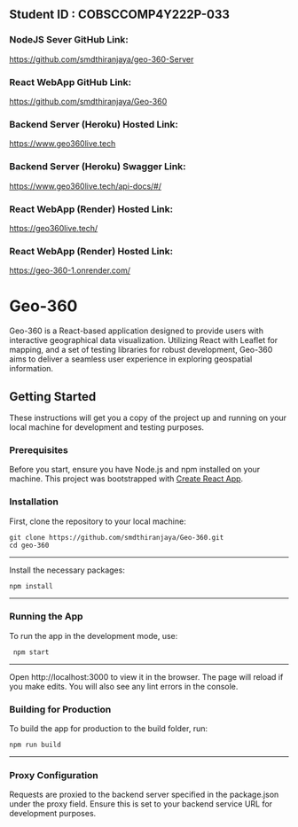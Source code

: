 ## Student ID : COBSCCOMP4Y222P-033

### NodeJS Sever GitHub Link:
https://github.com/smdthiranjaya/geo-360-Server

### React WebApp GitHub Link:
https://github.com/smdthiranjaya/Geo-360

### Backend Server (Heroku) Hosted Link:
https://www.geo360live.tech

### Backend Server (Heroku) Swagger Link:
https://www.geo360live.tech/api-docs/#/

### React WebApp (Render) Hosted Link:
https://geo360live.tech/

### React WebApp (Render) Hosted Link:
https://geo-360-1.onrender.com/

# Geo-360

Geo-360 is a React-based application designed to provide users with interactive geographical data visualization. Utilizing React with Leaflet for mapping, and a set of testing libraries for robust development, Geo-360 aims to deliver a seamless user experience in exploring geospatial information.

## Getting Started

These instructions will get you a copy of the project up and running on your local machine for development and testing purposes.

### Prerequisites

Before you start, ensure you have Node.js and npm installed on your machine. This project was bootstrapped with [Create React App](https://github.com/facebook/create-react-app).

### Installation

First, clone the repository to your local machine:

    git clone https://github.com/smdthiranjaya/Geo-360.git
    cd geo-360

---

Install the necessary packages:

    npm install


---

### Running the App

To run the app in the development mode, use:

     npm start


---

Open http://localhost:3000 to view it in the browser. The page will reload if you make edits. You will also see any lint errors in the console.

### Building for Production

To build the app for production to the build folder, run:

    npm run build


---

### Proxy Configuration

Requests are proxied to the backend server specified in the package.json under the proxy field. Ensure this is set to your backend service URL for development purposes.

